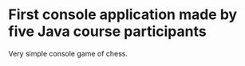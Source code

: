 # First console application made by five Java course participants
Very simple console game of chess.
